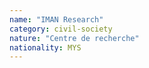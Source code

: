 ```yaml
---
name: "IMAN Research"
category: civil-society
nature: "Centre de recherche"
nationality: MYS
---
```

